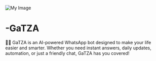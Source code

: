 ![My Image](https://github.com/senu185/-GaTZA/blob/f933bb7ab9ca1ab8c5336f203c79f99c699590a2/20250823_215130.png)
# -GaTZA
 🤖✨ GaTZA is an AI-powered WhatsApp bot designed to make your life easier and smarter. Whether you need instant answers, daily updates, automation, or just a friendly chat, GaTZA has you covered!  

